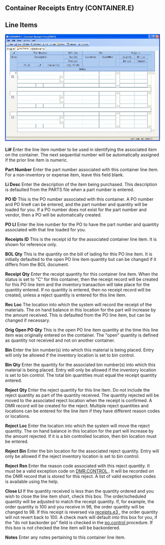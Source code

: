 ##  Container Receipts Entry (CONTAINER.E)

<PageHeader />

##  Line Items

![](./CONTAINER-E-2.jpg)

**Li#** Enter the line item number to be used in identifying the associated
item on the container. The next sequential number will be automatically
assigned if the prior line item is numeric.  
  
**Part Number** Enter the part number associated with this container line
item. For a non-inventory or expense item, leave this field blank.  
  
**Li Desc** Enter the description of the item being purchased. This
description is defaulted from the PARTS file when a part number is entered.  
  
**PO ID** This is the PO number associated with this container. A PO number
and PO line# can be entered, and the part number and quantity will be loaded
for you. If a PO number does not exist for the part number and vendor, then a
PO will be automatically created.  
  
**PO LI** Enter the line number for the PO to have the part number and
quantity associated with that line loaded for you.  
  
**Receipts ID** This is the receipt id for the associated container line item.
It is shown for reference only.  
  
**BOL Qty** This is the quantity on the bill of lading for this PO line item.
It is initially defaulted to the open PO line item quantity but can be changed
if it differs from the BOL document.  
  
**Receipt Qty** Enter the receipt quantity for this container line item. When
the status is set to "C" for this container, then the receipt record will be
created for this PO line item and the inventory transaction will take place
for the quantity entered. If no quantity is entered, then no receipt record
will be created, unless a reject quantity is entered for this line item.  
  
**Rec Loc** The location into which the system will record the receipt of the
materials. The on hand balance in this location for the part will increase by
the amount received. This is defaulted from the PO line item, but can be
changed if necessary.  
  
**Orig Open PO Qty** This is the open PO line item quantity at the time this
line item was originally entered on the container. The "open" quantity is
defined as quantity not received and not on another container.  
  
**Bin** Enter the bin number(s) into which this material is being placed.
Entry will only be allowed if the inventory location is set to bin control.  
  
**Bin Qty** Enter the quantity for the associated bin number(s) into which
this material is being placed. Entry will only be allowed if the inventory
location is set to bin control. The total bin quantities must equal the
receipt quantity entered.  
  
**Reject Qty** Enter the reject quantity for this line item. Do not include
the reject quantity as part of the quantity received. The quantity rejected
will be moved to the associated reject location when the receipt is confirmed.
A DMR record will be created for the reject. Multiple reject quantities and
locations can be entered for the line item if they have different reason codes
or locations.  
  
**Reject Loc** Enter the location into which the system will move the reject
quantity. The on hand balance in this location for the part will increase by
the amount rejected. If it is a bin controlled location, then bin location
must be entered.  
  
**Reject Bin** Enter the bin location for the associated reject quantity.
Entry will only be allowed if the reject inventory location is set to bin
control.  
  
**Reject Rsn** Enter the reason code associated with this reject quantity. It must be a valid exception code on [ DMR.CONTROL ](../../../DMR-CONTROL/README.md) . It will be recorded on the DMR record that is stored for this reject. A list of valid exception codes is available using the help.   
  
**Close LI** If the quantity received is less than the quantity ordered and you wish to close the line item short, check this box. The order/scheduled quantity will be adjusted to match the receipt quantity. If, for example, the order quantity is 100 and you receive in 98, the order quantity will be changed to 98. If this receipt is reversed via [ receipts.e3 ](receipts-e3/README.md) , the order quantity will not revert back to 100. A check mark will default into this box for you, if the "do not backorder po" field is checked in the [ po.control ](../../../../../../../../../../rover/AP-OVERVIEW/AP-ENTRY/AP-E/AP-E-1/CURRENCY-CONTROL/PO-E/PO-E-1/po-control) procedure. If this box is not checked the line item will be backordered.   
  
**Notes** Enter any notes pertaining to this container line item.  
  
  
<badge text= "Version 8.10.57" vertical="middle" />

<PageFooter />